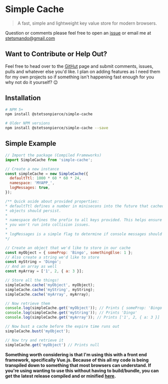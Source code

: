 # Simple Cache
> A fast, simple and lightweight key value store for modern browsers.

Question or comments please feel free to open an [issue](https://github.com/stetsmando/simple-cache/issues) or email me at stetsmando@gmail.com

## Want to Contribute or Help Out?
Feel free to head over to the [GitHut](https://github.com/stetsmando/simple-cache) page and submit comments, issues, pulls and whatever else you'd like. I plan on adding features as I need them for my own projects so if something isn't happening fast enough for you why not do it yourself? :wink:

## Installation
```bash
# NPM 5+
npm install @stetsonpierce/simple-cache

# Older NPM versions
npm install @stetsonpierce/simple-cache --save
```

## Simple Example
```javascript
// Import the package (Compiled Frameworks)
import SimpleCache from 'simple-cache';

// Create a new instance
const simpleCache = new SimpleCache({
  defaultTtl: 1000 * 60 * 60 * 24,
  namespace: 'MYAPP_',
  logMessages: true,
});

/** Quick aside about provided properties:
* defaultTtl defines a number in minisecons into the future that cached
* objects should persist.
*
* namespace defines the prefix to all keys provided. This helps ensure
* you won't run into collision issues.
*
* logMessages is a simple flag to determine if console messages should be printed or not.
*/ 

// Create an object that we'd like to store in our cache
const myObject = { someProp: 'Bingo', somethingElse: 1 };
// Also create a string we'd like to store
const myString = 'Dingo';
// And an array as well
const myArray = ['1', 2, { a: 3 }];

// Store all the things!
simpleCache.cache('myObject', myObject);
simpleCache.cache('myString', myString);
simpleCache.cache('myArray', myArray);

// Now retrieve them
console.log(simpleCache.get('myObject')); // Prints { someProp: 'Bingo', somethingElse: 1 }
console.log(simpleCache.get('myString')); // Prints 'Dingo'
console.log(simpleCache.get('myArray')); // Prints ['1', 2, { a: 3 }]

// Now bust a cache before the expire time runs out
simpleCache.bust('myObject');

// Now try and retrieve it
simpleCache.get('myObject') // Prints null
```

__Something worth considering is that I'm using this with a front end framework, specifically Vue.js. Because of this all my code is being transpiled down to something that most browsers can understand. If you're using wanting to use this without having to build/bundle, you can get the latest release compiled and or minified [here](https://github.com/stetsmando/simple-cache/tree/master/lib).__